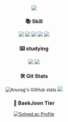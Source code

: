 <div align="center">
<!-- header -->
<img src="https://capsule-render.vercel.app/api?type=waving&color=0:58ACFA,100:2EFEF7&height=180&fontAlignY=36&section=header&text=Taek_2222%20Github%20🗂️&fontSize=35&fontColor=FAFAFA" />
  <h3> 📚 Skill </h3>
  <img src="https://img.shields.io/badge/C-A8B9CC?style=flat&logo=C&logoColor=white"/>
  <img src="https://img.shields.io/badge/C++-00599C?style=flat-square&logo=cplusplus&logoColor=white"/>
  <img src="https://img.shields.io/badge/HTML5-E34F26?style=flat&logo=HTML5&logoColor=white"/>
  <img src="https://img.shields.io/badge/CSS3-1572B6?style=flat&logo=CSS3&logoColor=white"/>
  <img src="https://img.shields.io/badge/Python-3776AB?style=flat&logo=Python&logoColor=white"/>
  
  <h3> ⌨️ studying </h3>
    <img src="https://img.shields.io/badge/Java-007396?style=flat-square&logo=Java&logoColor=white"/>
    <img src="https://img.shields.io/badge/Spring-6DB33F?style=flat-square&logo=Spring&logoColor=white"/>
</div>

<div align="center"; float: right;>
  <h3> 🛠️ Git Stats </h3>
  
  ![Anurag's GitHub stats](https://github-readme-stats.vercel.app/api?username=taek2222&show_icons=true&theme=algolia)
  <img src="https://github-readme-stats.vercel.app/api/top-langs/?username=taek2222&exclude_repo=dkssud8150.github.io&layout=compact&theme=algolia" />
  
  <h3> 💯 BaekJoon Tier </h3>
  
  [![Solved.ac Profile](http://mazassumnida.wtf/api/v2/generate_badge?boj=oot309)](https://solved.ac/oot309/)

</div>

